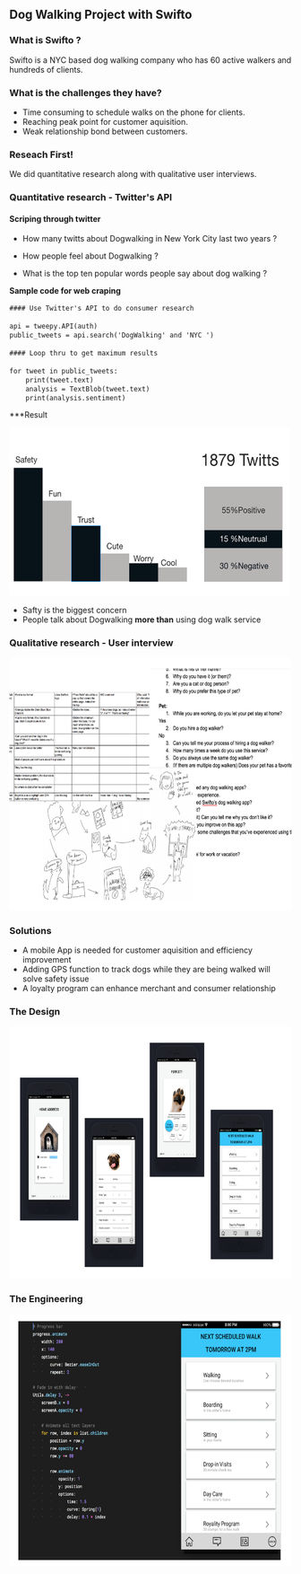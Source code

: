 ## Dog Walking Project with Swifto



### What is Swifto ?

Swifto is a NYC based dog walking company who has 60 active walkers and hundreds of clients. 





### What is the challenges they have? 

-  Time consuming to schedule walks on the phone for clients. 
-  Reaching peak point for customer aquisition. 
-  Weak relationship bond between customers. 






### Reseach First! 

We did quantitative research along with qualitative user interviews. 





### Quantitative research - Twitter's API

#### Scriping through twitter


- How many twitts about Dogwalking in New York City last two years ?

- How people feel about Dogwalking ?

- What is the top ten popular words people say about dog walking ?




**Sample code for web craping**

```
#### Use Twitter's API to do consumer research

api = tweepy.API(auth)
public_tweets = api.search('DogWalking' and 'NYC ')

#### Loop thru to get maximum results

for tweet in public_tweets:
    print(tweet.text)
    analysis = TextBlob(tweet.text)
    print(analysis.sentiment)
```





***Result

<img src="2.png" width="500" height="300">

- Safty is the biggest concern
- People talk about Dogwalking **more than** using dog walk service








### Qualitative research - User interview

<img src="3.png" width="600" height="450">









### Solutions

- A mobile App is needed for customer aquisition and efficiency improvement 
- Adding GPS function to track dogs while they are being walked will solve safety issue
- A loyalty program can enhance merchant and consumer relationship







### The Design

<img src="4.png" width="700" height="450">




### The Engineering 

<img src="5.png" width="700" height="450">











